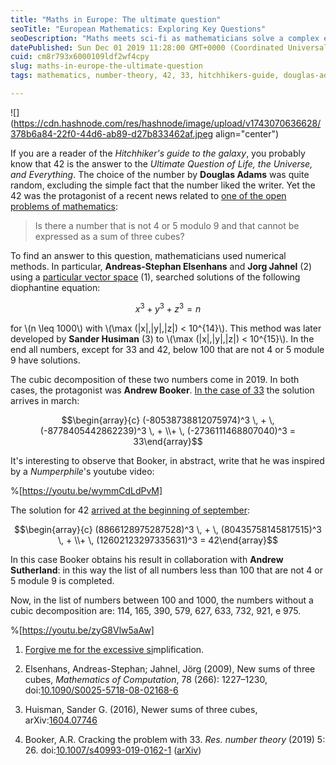 ```yaml
---
title: "Maths in Europe: The ultimate question"
seoTitle: "European Mathematics: Exploring Key Questions"
seoDescription: "Maths meets sci-fi as mathematicians solve a complex equation involving the number 42 in open problems of mathematics"
datePublished: Sun Dec 01 2019 11:28:00 GMT+0000 (Coordinated Universal Time)
cuid: cm8r793x6000109ldf2wf4cpy
slug: maths-in-europe-the-ultimate-question
tags: mathematics, number-theory, 42, 33, hitchhikers-guide, douglas-adams, numperphile

---
```


![](https://cdn.hashnode.com/res/hashnode/image/upload/v1743070636628/378b6a84-22f0-44d6-ab89-d27b833462af.jpeg align="center")

If you are a reader of the *Hitchhiker's guide to the galaxy*, you probably know that 42 is the answer to the *Ultimate Question of Life, the Universe, and Everything*. The choice of the number by **Douglas Adams** was quite random, excluding the simple fact that the number liked the writer. Yet the 42 was the protagonist of a recent news related to [one of the open problems of mathematics](https://en.wikipedia.org/wiki/Sums_of_three_cubes):

> Is there a number that is not 4 or 5 modulo 9 and that cannot be expressed as a sum of three cubes?

To find an answer to this question, mathematicians used numerical methods. In particular, **Andreas-Stephan Elsenhans** and **Jorg Jahnel** (2) using a [particular vector space](https://en.wikipedia.org/wiki/Lattice_reduction) (1), searched solutions of the following diophantine equation:

$$x^3+y^3+z^3=n$$

for \\(n \leq 1000\\) with \\(\max (|x|,|y|,|z|) < 10^{14}\\). This method was later developed by **Sander Husiman** (3) to \\(\max (|x|,|y|,|z|) < 10^{15}\\). In the end all numbers, except for 33 and 42, below 100 that are not 4 or 5 module 9 have solutions.

The cubic decomposition of these two numbers come in 2019. In both cases, the protagonist was **Andrew Booker**. [In the case of 33](https://aperiodical.com/2019/03/33-can-be-written-as-the-sum-of-three-cubes/) the solution arrives in march:

$$\begin{array}{c} (-80538738812075974)^3 \, + \, (-8778405442862239)^3 \, + \\+ \, (-2736111468807040)^3 = 33\end{array}$$

It's interesting to observe that Booker, in abstract, write that he was inspired by a *Numperphile*'s youtube video:

%[https://youtu.be/wymmCdLdPvM] 

The solution for 42 [arrived at the beginning of september](https://aperiodical.com/2019/09/42-is-the-answer-to-the-question-what-is-80538738812075974%C2%B3-80435758145817515%C2%B3-12602123297335631%C2%B3/):

$$\begin{array}{c} (8866128975287528)^3 \, + \, (80435758145817515)^3 \, + \\+ \, (12602123297335631)^3 = 42\end{array}$$

In this case Booker obtains his result in collaboration with **Andrew Sutherland**: in this way the list of all numbers less than 100 that are not 4 or 5 module 9 is completed.

Now, in the list of numbers between 100 and 1000, the numbers without a cubic decomposition are: 114, 165, 390, 579, 627, 633, 732, 921, e 975.

%[https://youtu.be/zyG8Vlw5aAw] 

1. [Forgive me for the excessive si](https://web.archive.org/web/20191212042233/https://aperiodical.com/2019/09/42-is-the-answer-to-the-question-what-is-80538738812075974%C2%B3-80435758145817515%C2%B3-12602123297335631%C2%B3/)mplification.
    
2. Elsenhans, Andreas-Stephan; Jahnel, Jörg (2009), New sums of three cubes, *Mathematics of Computation*, 78 (266): 1227–1230, doi:[10.1090/S0025-5718-08-02168-6](https://doi.org/10.1090/S0025-5718-08-02168-6)
    
3. Huisman, Sander G. (2016), Newer sums of three cubes, arXiv:[1604.07746](https://arxiv.org/abs/1604.07746)
    
4. Booker, A.R. Cracking the problem with 33. *Res. number theory* (2019) 5: 26. doi:[10.1007/s40993-019-0162-1](https://doi.org/10.1007/s40993-019-0162-1) ([arXiv](https://arxiv.org/abs/1903.04284))
